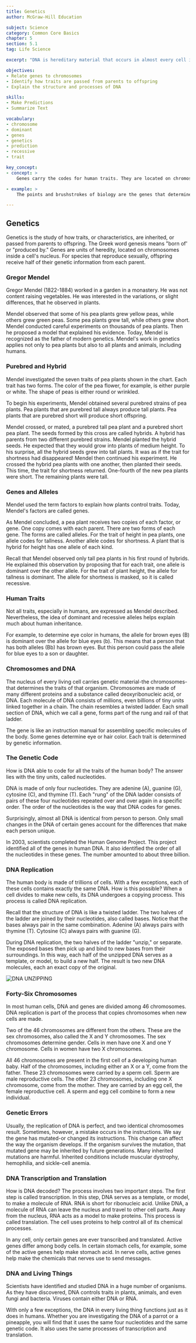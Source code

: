 ```yaml
---
title: Genetics
author: McGraw-Hill Education

subject: Science
category: Common Core Basics
chapter: 5
section: 5.1
tag: Life Science

excerpt: "DNA is hereditary material that occurs in almost every cell in a living thing's body, including yours. Most of this DNA is found in a cell's nucleus. The information in DNA is stored in units called genes, and each gene is made of a sequence, or order, of base pairs. Those sequences of pairs are a kind of code that guides an organism's development, growth, and functioning."

objectives:
- Relate genes to chromosomes
- Identify how traits are passed from parents to offspring
- Explain the structure and processes of DNA

skills:
- Make Predictions
- Summarize Text

vocabulary:
- chromosome
- dominant
- genes
- genetics
- prediction
- recessive
- trait

key_concept:
- concept: >
    Genes carry the codes for human traits. They are located on chromosomes within the nucleus of every living cell. When Leonardo do Vinci pointed his famous portrait of Mono Lisa, he dipped his brush into pots of different colored points to create the colors of her eyes, hair, and skin. His brushstrokes formed the waves of her hair, the shape of her hands, and her famous smile.

- example: >
    The points and brushstrokes of biology are the genes that determine each individual's hair and eye color, hair texture, or face shape. The differences among genes from person to person make each individual "portrait" unique.

---
```


## Genetics

Genetics is the study of how traits, or characteristics, are inherited, or passed from parents to offspring. The Greek word genesis means "born of' or "produced by." Genes are units of heredity, located on chromosomes inside a cell's nucleus. For species that reproduce sexually, offspring receive half of their genetic information from each parent.

### Gregor Mendel

Gregor Mendel (1822-1884) worked in a garden in a monastery. He was not content raising vegetables. He was interested in the variations, or slight differences, that he observed in plants.

Mendel observed that some of his pea plants grew yellow peas, while others grew green peas. Some pea plants grew tall, while others grew short. Mendel conducted careful experiments on thousands of pea plants. Then he proposed a model that explained his evidence. Today, Mendel is recognized as the father of modern genetics. Mendel's work in genetics applies not only to pea plants but also to all plants and animals, including humans.

### Purebred and Hybrid

Mendel investigated the seven traits of pea plants shown in the chart. Each trait has two forms. The color of the pea flower, for example, is either purple or white. The shape of peas is either round or wrinkled.

To begin his experiments, Mendel obtained several purebred strains of pea plants. Pea plants that are purebred tall always produce tall plants. Pea plants that are purebred short will produce short offspring.

Mendel crossed, or mated, a purebred tall pea plant and a purebred short pea plant. The seeds formed by this cross are called hybrids. A hybrid has parents from two different purebred strains. Mendel planted the hybrid seeds. He expected that they would grow into plants of medium height. To his surprise, all the hybrid seeds grew into tall plants. It was as if the trait for shortness had disappeared! Mendel then continued his experiment. He crossed the hybrid pea plants with one another, then planted their seeds. This time, the trait for shortness returned. One-fourth of the new pea plants were short. The remaining plants were tall.

### Genes and Alleles

Mendel used the term factors to explain how plants control traits. Today, Mendel's factors are called genes.

As Mendel concluded, a pea plant receives two copies of each factor, or gene. One copy comes with each parent. There are two forms of each gene. The forms are called alleles. For the trait of height in pea plants, one allele codes for tallness. Another allele codes for shortness. A plant that is hybrid for height has one allele of each kind.

Recall that Mendel observed only tall pea plants in his first round of hybrids. He explained this observation by proposing that for each trait, one allele is dominant over the other allele. For the trait of plant height, the allele for tallness is dominant. The allele for shortness is masked, so it is called recessive.

### Human Traits

Not all traits, especially in humans, are expressed as Mendel described. Nevertheless, the idea of dominant and recessive alleles helps explain much about human inheritance.

For example, to determine eye color in humans, the allele for brown eyes (B) is dominant over the allele for blue eyes (b). This means that a person that has both alleles (Bb) has brown eyes. But this person could pass the allele for blue eyes to a son or daughter.

### Chromosomes and DNA

The nucleus of every living cell carries genetic material-the chromosomes-that determines the traits of that organism. Chromosomes are made of many different proteins and a substance called deoxyribonucleic acid, or DNA. Each molecule of DNA consists of millions, even billions of tiny units linked together in a chain. The chain resembles a twisted ladder. Each small section of DNA, which we call a gene, forms part of the rung and rail of that ladder.

The gene is like an instruction manual for assembling specific molecules of the body. Some genes determine eye or hair color. Each trait is determined by genetic information.

### The Genetic Code

How is DNA able to code for all the traits of the human body? The answer lies with the tiny units, called nucleotides.

DNA is made of only four nucleotides. They are adenine (A), guanine (G), cytosine (C), and thymine (T). Each "rung" of the DNA ladder consists of pairs of these four nucleotides repeated over and over again in a specific order. The order of the nucleotides is the way that DNA codes for genes.

Surprisingly, almost all DNA is identical from person to person. Only small changes in the DNA of certain genes account for the differences that make each person unique.

In 2003, scientists completed the Human Genome Project. This project identified all of the genes in human DNA. It also identified the order of all the nucleotides in these genes. The number amounted to about three billion.

### DNA Replication

The human body is made of trillions of cells. With a few exceptions, each of these cells contains exactly the same DNA. How is this possible? When a cell divides to make new cells, its DNA undergoes a copying process. This process is called DNA replication.

Recall that the structure of DNA is like a twisted ladder. The two halves of the ladder are joined by their nucleotides, also called bases. Notice that the bases always pair in the same combination. Adenine (A) always pairs with thymine (T). Cytosine (C) always pairs with guanine (G).

During DNA replication, the two halves of the ladder "unzip," or separate. The exposed bases then pick up and bind to new bases from their surroundings. In this way, each half of the unzipped DNA serves as a template, or model, to build a new half. The result is two new DNA molecules, each an exact copy of the original.

![DNA UNZIPPING]()

### Forty-Six Chromosomes

In most human cells, DNA and genes are divided among 46 chromosomes. DNA replication is part of the process that copies chromosomes when new cells are made.

Two of the 46 chromosomes are different from the others. These are the sex chromosomes, also called the X and Y chromosomes. The sex chromosomes determine gender. Cells in men have one X and one Y chromosome. Cells in women have two X chromosomes.

All 46 chromosomes are present in the first cell of a developing human baby. Half of the chromosomes, including either an X or a Y, come from the father. These 23 chromosomes were carried by a sperm cell. Sperm are male reproductive cells. The other 23 chromosomes, including one X chromosome, come from the mother. They are carried by an egg cell, the female reproductive cell. A sperm and egg cell combine to form a new individual. 

### Genetic Errors

Usually, the replication of DNA is perfect, and two identical chromosomes result. Sometimes, however, a mistake occurs in the instructions. We say the gene has mutated-or changed its instructions. This change can affect the way the organism develops. If the organism survives the mutation, that mutated gene may be inherited by future generations. Many inherited mutations are harmful. Inherited conditions include muscular dystrophy, hemophilia, and sickle-cell anemia.

### DNA Transcription and Translation

How is DNA decoded? The process involves two important steps. The first step is called transcription. In this step, DNA serves as a template, or model, to make a molecule of RNA. RNA is short for ribonucleic acid. Unlike DNA, a molecule of RNA can leave the nucleus and travel to other cell parts. Away from the nucleus, RNA acts as a model to make proteins. This process is called translation. The cell uses proteins to help control all of its chemical processes.

In any cell, only certain genes are ever transcribed and translated. Active genes differ among body cells. In certain stomach cells, for example, some of the active genes help make stomach acid. In nerve cells, active genes help make the chemicals that nerves use to send messages.

### DNA and Living Things

Scientists have identified and studied DNA in a huge number of organisms. As they have discovered, DNA controls traits in plants, animals, and even fungi and bacteria. Viruses contain either DNA or RNA.

With only a few exceptions, the DNA in every living thing functions just as it does in humans. Whether you are investigating the DNA of a parrot or a pineapple, you will find that it uses the same four nucleotides and the same genetic code. It also uses the same processes of transcription and translation.